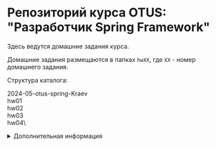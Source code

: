 # Репозиторий курса OTUS: "Разработчик Spring Framework"

Здесь ведутся домашние задания курса.

Домашние задания размещаются в папках `hwХХ`, где `ХХ` - номер домашнего задания.

Структура каталога:

2024-05-otus-spring-Kraev\
hw01\
hw02\
hw03\
hw04\

<details>
<summary>Дополнительная информация</summary>

## Что необходимо?

Для выполнения упражнений необходимо:
* JDK 11
* Apache Maven >= 3.5.* (или встроенный в IntelliJ IDEA)

## Как пользоваться?

Для каждой группы создана папка вида `20XX-XX`.

Перед началом занятия необходимо сделать `git pull` и открыть, обычно, только один проект.

## Что прочитать перед курсом?

### General
* [Learn Git in a Month of Lunches](https://pepa.holla.cz/wp-content/uploads/2016/01/Learn-Git-in-a-Month-of-Lunches.pdf)
* [Test Driven Development: By Example](https://www.amazon.com/Test-Driven-Development-Kent-Beck/dp/0321146530)

### Java
* [Cay Horstmann: Core Java® Volume I—Fundamentals, Tenth Edition](https://www.oreilly.com/library/view/core-java-volume/9780134177335/)
* [Cay Horstmann: Core Java, Volume II—Advanced Features, Tenth Edition](https://www.oreilly.com/library/view/core-java-volume/9780134177878/)
* [Pragmatic Unit Testing in Java 8 with JUnit](https://www.oreilly.com/library/view/pragmatic-unit-testing/9781680500769/)
* [Effective Java, 3thd Edition](https://www.amazon.com/gp/product/0134685997)

### Design
* [Head First Design Patterns](https://www.oreilly.com/library/view/head-first-design/0596007124/)

## Что читать во время курса?

### General
* [Release It!](https://www.oreilly.com/library/view/release-it/9781680500264/)

### Desing
* [REST in Practice](https://www.oreilly.com/library/view/rest-in-practice/9781449383312/)

### Java
* [Брайан Гетц и др. | Java Concurrency на практике (2020)](https://www.amazon.com/Java-Concurrency-Practice-Brian-Goetz/dp/0321349601)
* [xUnit Test Patterns: Refactoring Test Code](https://www.oreilly.com/library/view/xunit-test-patterns/9780131495050/)

### Spring
* [Spring in Action 5th Edition](https://www.amazon.com/Spring-Action-Craig-Walls/dp/1617294942)
* [Just Spring Integration](https://www.oreilly.com/library/view/just-spring-integration/9781449335403/)

### DBs
* [NoSQL Distilled](https://bigdata-ir.com/wp-content/uploads/2017/04/NoSQL-Distilled.pdf)

### Architecture
* [Microservice Architecture](https://www.oreilly.com/library/view/microservice-architecture/9781491956328/)
* [Reactive Microservice](https://www.oreilly.com/library/view/reactive-microservices-architecture/9781491975664/)
* [Production-Ready Microservices](https://www.oreilly.com/library/view/reactive-microservices-architecture/9781491975664/)

## Что прочитать после курса?

### General
* [BDD in Action](https://www.manning.com/books/bdd-in-action)
* [The Art of Multiprocessor Programming, Revised Reprint](https://www.oreilly.com/library/view/the-art-of/9780123973375/)
* [Growing Object-Oriented Software, Guided by Tests](https://www.oreilly.com/library/view/growing-object-oriented-software/9780321574442/)
* [Design Patterns in the Real World, an Analysis-Based Approach](https://www.oreilly.com/library/view/design-patterns-in/9781491935828/)
* [Code Complete, Second Edition](https://www.oreilly.com/library/view/code-complete-second/0735619670/)

### Java
* [The Garbage Collection Handbook: The Art of Automatic Memory Management](https://www.amazon.com/Garbage-Collection-Handbook-Management-Algorithms/dp/1420082795)
*

### DBs
* [Principles of database systems](https://www.sti-innsbruck.at/sites/default/files/Knowledge-Representation-Search-and-Rules/principles-of-database-and-knowledge-base-systems-volume-1-1.pdf)

### Architecture
* [Kafka: The Definitive Guide](https://www.oreilly.com/library/view/kafka-the-definitive/9781491936153/)
* [Building Microservices](https://www.oreilly.com/library/view/building-microservices/9781491950340/)
* [I Heart Logs](https://www.oreilly.com/library/view/i-heart-logs/9781491909379/)
* [Akka in Action](https://www.oreilly.com/library/view/akka-in-action/9781617291012/)
* [Software Architecture in Practice, Third Edition](https://www.oreilly.com/library/view/software-architecture-in/9780132942799/)
* [Pattern-Oriented Software Architecture, Volume 1, A System of Patterns](https://www.oreilly.com/library/view/software-architecture-in/9780132942799/)
* [Pattern-Oriented Software Architecture, Volume 2, Patterns for Concurrent and Networked Objects](https://www.oreilly.com/library/view/pattern-oriented-software-architecture/9781118725177/)
* [Pattern-Oriented Software Architecture, Volume 3: Patterns for Resource Management](https://www.oreilly.com/library/view/pattern-oriented-software-architecture/9780470845257/)
* [Patterns of Enterprise Application Architecture](https://www.oreilly.com/library/view/patterns-of-enterprise/0321127420/)
* [The Art of Scalability: Scalable Web Architecture, Processes, and Organizations for the Modern Enterprise, Second Edition
  DevOps](https://www.oreilly.com/library/view/the-art-of/9780134031408/)

### DevOps
* [Effective DevOps](https://www.oreilly.com/library/view/effective-devops/9781491926291/)

### Design
* [Designing Data-Intensive Applications, 1st Edition](https://www.oreilly.com/library/view/designing-data-intensive-applications/9781491903063/)
* [Growing Object-Oriented Software, Guided by Tests](https://www.oreilly.com/library/view/growing-object-oriented-software/9780321574442/)
* [Implementing Domain-Driven Design](https://www.oreilly.com/library/view/implementing-domain-driven-design/9780133039900/)
* [Domain-Driven Design: Tackling Complexity in the Heart of Software](https://www.amazon.com/Domain-Driven-Design-Tackling-Complexity-Software/dp/0321125215)
* [Domain-Driven Design Distilled](https://www.oreilly.com/library/view/domain-driven-design-distilled/9780134434964/)
* [Design Patterns: Elements of Reusable Object-Oriented Software](https://www.amazon.com/Design-Patterns-Elements-Reusable-Object-Oriented/dp/0201633612)
* [Holub on Patterns: Learning Design Patterns by Looking at Code](https://www.amazon.com/Holub-Patterns-Learning-Looking-Professionals/dp/159059388X)
</details>